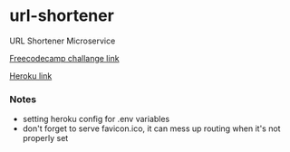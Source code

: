 # url-shortener
URL Shortener Microservice

[Freecodecamp challange link](https://www.freecodecamp.org/challenges/url-shortener-microservice)

[Heroku link](https://hidden-sierra-79746.herokuapp.com/)

### Notes

- setting heroku config for .env variables
- don't forget to serve favicon.ico, it can mess up routing when it's not properly set
